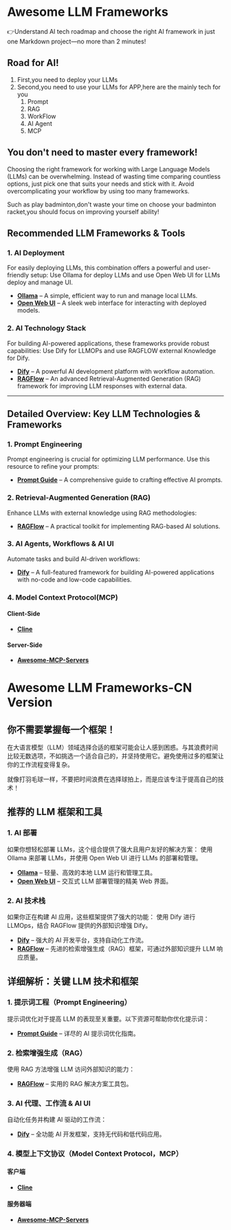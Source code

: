 # Awesome LLM Frameworks

👉Understand AI tech roadmap and choose the right AI framework in just one Markdown project—no more than 2 minutes!

## Road for AI!

1. First,you need to deploy your LLMs
2. Second,you need to use your LLMs for APP,here are the mainly tech for you
   1. Prompt
   2. RAG
   3. WorkFlow
   4. AI Agent
   5. MCP

## **You don't need to master every framework!**

Choosing the right framework for working with Large Language Models (LLMs) can be overwhelming. Instead of wasting time comparing countless options, just pick one that suits your needs and stick with it. Avoid overcomplicating your workflow by using too many frameworks.

Such as play badminton,don't waste your time on choose your badminton racket,you should focus on improving yourself ability!

## **Recommended LLM Frameworks & Tools**

### **1. AI Deployment**

For easily deploying LLMs, this combination offers a powerful and user-friendly setup:
Use Ollama for deploy LLMs and use Open Web UI for LLMs deploy and manage UI.

- **[Ollama](https://ollama.com/)** – A simple, efficient way to run and manage local LLMs.
- **[Open Web UI](https://github.com/open-webui/open-webui)** – A sleek web interface for interacting with deployed models.

### **2. AI Technology Stack**

For building AI-powered applications, these frameworks provide robust capabilities:
Use Dify for LLMOPs and use RAGFLOW external Knowledge for Dify.

- **[Dify](https://dify.ai/)** – A powerful AI development platform with workflow automation.
- **[RAGFlow](https://ragflow.io/docs/dev/)** – An advanced Retrieval-Augmented Generation (RAG) framework for improving LLM responses with external data.

------

## **Detailed Overview: Key LLM Technologies & Frameworks**

### **1. Prompt Engineering**

Prompt engineering is crucial for optimizing LLM performance. Use this resource to refine your prompts:

- **[Prompt Guide](https://www.promptingguide.ai/)** – A comprehensive guide to crafting effective AI prompts.

### **2. Retrieval-Augmented Generation (RAG)**

Enhance LLMs with external knowledge using RAG methodologies:

- **[RAGFlow](https://ragflow.io/docs/dev/)** – A practical toolkit for implementing RAG-based AI solutions.

### **3. AI Agents, Workflows & AI UI**

Automate tasks and build AI-driven workflows:

- **[Dify](https://dify.ai/)** – A full-featured framework for building AI-powered applications with no-code and low-code capabilities.

### **4. Model Context Protocol(MCP)**

#### **Client-Side**

- **[Cline](https://github.com/cline/cline)**

#### **Server-Side**

- **[Awesome-MCP-Servers](https://github.com/punkpeye/awesome-mcp-servers)**

# Awesome LLM Frameworks-CN Version

## **你不需要掌握每一个框架！**

在大语言模型（LLM）领域选择合适的框架可能会让人感到困惑。与其浪费时间比较无数选项，不如挑选一个适合自己的，并坚持使用它。避免使用过多的框架让你的工作流程变得复杂。

就像打羽毛球一样，不要把时间浪费在选择球拍上，而是应该专注于提高自己的技术！

## **推荐的 LLM 框架和工具**

### **1. AI 部署**

如果你想轻松部署 LLMs，这个组合提供了强大且用户友好的解决方案： 使用 Ollama 来部署 LLMs，并使用 Open Web UI 进行 LLMs 的部署和管理。

- [**Ollama**](https://ollama.com/) – 轻量、高效的本地 LLM 运行和管理工具。
- [**Open Web UI**](https://github.com/open-webui/open-webui) – 交互式 LLM 部署管理的精美 Web 界面。

### **2. AI 技术栈**

如果你正在构建 AI 应用，这些框架提供了强大的功能： 使用 Dify 进行 LLMOps，结合 RAGFlow 提供的外部知识增强 Dify。

- [**Dify**](https://dify.ai/) – 强大的 AI 开发平台，支持自动化工作流。
- [**RAGFlow**](https://ragflow.io/docs/dev/) – 先进的检索增强生成（RAG）框架，可通过外部知识提升 LLM 响应质量。

## **详细解析：关键 LLM 技术和框架**

### **1. 提示词工程（Prompt Engineering）**

提示词优化对于提高 LLM 的表现至关重要。以下资源可帮助你优化提示词：

- [**Prompt Guide**](https://www.promptingguide.ai/) – 详尽的 AI 提示词优化指南。

### **2. 检索增强生成（RAG）**

使用 RAG 方法增强 LLM 访问外部知识的能力：

- [**RAGFlow**](https://ragflow.io/docs/dev/) – 实用的 RAG 解决方案工具包。

### **3. AI 代理、工作流 & AI UI**

自动化任务并构建 AI 驱动的工作流：

- [**Dify**](https://dify.ai/) – 全功能 AI 开发框架，支持无代码和低代码应用。

### **4. 模型上下文协议（Model Context Protocol，MCP）**

#### **客户端**

- [**Cline**](https://github.com/cline/cline)

#### **服务器端**

- [**Awesome-MCP-Servers**](https://github.com/punkpeye/awesome-mcp-servers)
